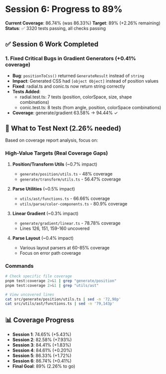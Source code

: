 # Session 6: Progress to 89%

**Current Coverage**: 86.74% (was 86.33%)
**Target**: 89% (+2.26% remaining)
**Status**: ✅ 3320 tests passing, all checks passing

## ✅ Session 6 Work Completed

### 1. Fixed Critical Bugs in Gradient Generators (+0.41% coverage)
- **Bug**: `positionToCss()` returned `GenerateResult` instead of `string`
- **Impact**: Generated CSS had `[object Object]` instead of position values
- **Fixed**: radial.ts and conic.ts now return string correctly
- **Tests Added**:
  - radial.test.ts: 7 tests (position, colorSpace, size, shape combinations)
  - conic.test.ts: 8 tests (from angle, position, colorSpace combinations)
- **Coverage**: generate/gradient 63.58% → 94.44% ✓

## 🎯 What to Test Next (2.26% needed)

Based on coverage report analysis, focus on:

### High-Value Targets (Real Coverage Gaps)

1. **Position/Transform Utils** (~0.7% impact)
   - `generate/position/utils.ts` - 48% coverage
   - `generate/transform/utils.ts` - 56.47% coverage

2. **Parse Utilities** (~0.5% impact)
   - `utils/ast/functions.ts` - 66.66% coverage
   - `utils/parse/color-components.ts` - 80.9% coverage

3. **Linear Gradient** (~0.3% impact)
   - `generate/gradient/linear.ts` - 78.78% coverage
   - Lines 126, 151, 159-160 uncovered

4. **Parse Layout** (~0.4% impact)
   - Various layout parsers at 60-85% coverage
   - Focus on error path coverage

### Commands

```bash
# Check specific file coverage
pnpm test:coverage 2>&1 | grep "generate/position"
pnpm test:coverage 2>&1 | grep "utils/ast"

# View uncovered lines
cat src/generate/position/utils.ts | sed -n '72,98p'
cat src/utils/ast/functions.ts | sed -n '79,143p'
```

## 📊 Coverage Progress

- **Session 1**: 74.65% (+5.43%)
- **Session 2**: 82.58% (+7.93%)
- **Session 3**: 84.41% (+1.83%)
- **Session 4**: 84.61% (+0.20%)
- **Session 5**: 86.33% (+1.72%)
- **Session 6**: 86.74% (+0.41%)
- **Final Goal**: 89% (2.26% to go)
